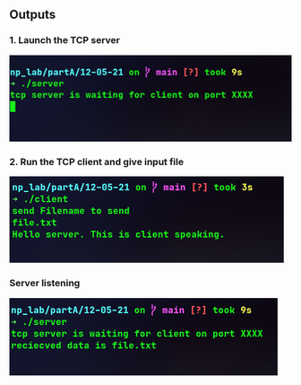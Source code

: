 ## Outputs

### 1. Launch the TCP server

![output](assets/output1.png)

### 2. Run the TCP client and give input file

![output](assets/output2.png)

### Server listening

![output](assets/output3.png)
